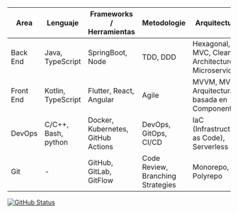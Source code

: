 
<p align="center" >

| Area | Lenguaje | Frameworks / Herramientas | Metodologie | Arquitecture |
|----------|----------|----------|----------|----------|
| Back End    | Java, TypeScript | SpringBoot, Node | TDD, DDD | Hexagonal, MVC, Clean Architecture, Microservicios |
| Front End    | Kotlin, TypeScript | Flutter, React, Angular| Agile | MVVM, MVP, Arquitectura basada en Componentes|
| DevOps    | C/C++, Bash, python |Docker, Kubernetes, GitHub Actions  | DevOps, GitOps, CI/CD | IaC (Infrastructure as Code), Serverless |
| Git    | -   |GitHub, GitLab, GitFlow | Code Review, Branching Strategies | Monorepo, Polyrepo |


<a href="https://github.com/Adrian-REH"><img alt="GitHub Status" src="https://github-readme-stats.vercel.app/api/top-langs/?username=adrian-REH&&layout=compact"/></a>

</p>
